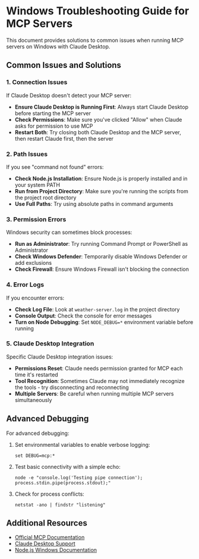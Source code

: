 # Windows Troubleshooting Guide for MCP Servers

This document provides solutions to common issues when running MCP servers on Windows with Claude Desktop.

## Common Issues and Solutions

### 1. Connection Issues

If Claude Desktop doesn't detect your MCP server:

- **Ensure Claude Desktop is Running First**: Always start Claude Desktop before starting the MCP server
- **Check Permissions**: Make sure you've clicked "Allow" when Claude asks for permission to use MCP
- **Restart Both**: Try closing both Claude Desktop and the MCP server, then restart Claude first, then the server

### 2. Path Issues

If you see "command not found" errors:

- **Check Node.js Installation**: Ensure Node.js is properly installed and in your system PATH
- **Run from Project Directory**: Make sure you're running the scripts from the project root directory
- **Use Full Paths**: Try using absolute paths in command arguments

### 3. Permission Errors

Windows security can sometimes block processes:

- **Run as Administrator**: Try running Command Prompt or PowerShell as Administrator
- **Check Windows Defender**: Temporarily disable Windows Defender or add exclusions
- **Check Firewall**: Ensure Windows Firewall isn't blocking the connection

### 4. Error Logs

If you encounter errors:

- **Check Log File**: Look at `weather-server.log` in the project directory
- **Console Output**: Check the console for error messages
- **Turn on Node Debugging**: Set `NODE_DEBUG=*` environment variable before running

### 5. Claude Desktop Integration

Specific Claude Desktop integration issues:

- **Permissions Reset**: Claude needs permission granted for MCP each time it's restarted
- **Tool Recognition**: Sometimes Claude may not immediately recognize the tools - try disconnecting and reconnecting
- **Multiple Servers**: Be careful when running multiple MCP servers simultaneously

## Advanced Debugging

For advanced debugging:

1. Set environmental variables to enable verbose logging:
   ```
   set DEBUG=mcp:*
   ```

2. Test basic connectivity with a simple echo:
   ```
   node -e "console.log('Testing pipe connection'); process.stdin.pipe(process.stdout);"
   ```

3. Check for process conflicts:
   ```
   netstat -ano | findstr "listening"
   ```

## Additional Resources

- [Official MCP Documentation](https://modelcontextprotocol.io)
- [Claude Desktop Support](https://support.anthropic.com)
- [Node.js Windows Documentation](https://nodejs.org/en/download/package-manager/#windows)
